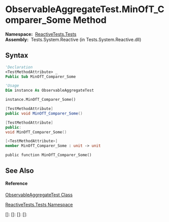 # ObservableAggregateTest.MinOfT\_Comparer\_Some Method

**Namespace:**  [ReactiveTests.Tests](ReactiveTests.Tests\ReactiveTests.Tests.md)  
**Assembly:**  Tests.System.Reactive (in Tests.System.Reactive.dll)

## Syntax

```vb
'Declaration
<TestMethodAttribute> _
Public Sub MinOfT_Comparer_Some
```

```vb
'Usage
Dim instance As ObservableAggregateTest

instance.MinOfT_Comparer_Some()
```

```csharp
[TestMethodAttribute]
public void MinOfT_Comparer_Some()
```

```c++
[TestMethodAttribute]
public:
void MinOfT_Comparer_Some()
```

```fsharp
[<TestMethodAttribute>]
member MinOfT_Comparer_Some : unit -> unit 
```

```jscript
public function MinOfT_Comparer_Some()
```

## See Also

#### Reference

[ObservableAggregateTest Class](ObservableAggregateTest\ObservableAggregateTest.md)

[ReactiveTests.Tests Namespace](ReactiveTests.Tests\ReactiveTests.Tests.md)

[]: 
[]: 
[]: 
[]: 